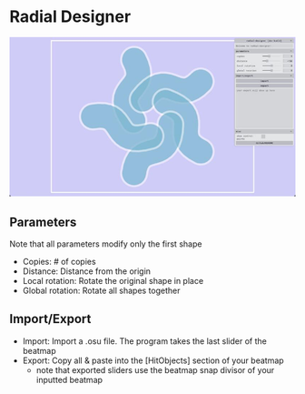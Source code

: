 # Radial Designer
![alt text](https://github.com/freshfriedfish/radial-designer/blob/master/public/cool%20thumb%201.jpg?raw=true)

## Parameters
Note that all parameters modify only the first shape
- Copies: # of copies
- Distance: Distance from the origin
- Local rotation: Rotate the original shape in place
- Global rotation: Rotate all shapes together

## Import/Export

- Import: Import a .osu file. The program takes the last slider of the beatmap
- Export: Copy all & paste into the [HitObjects] section of your beatmap
  - note that exported sliders use the beatmap snap divisor of your inputted beatmap
